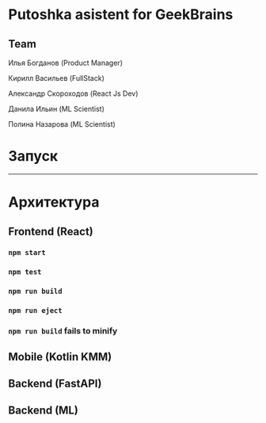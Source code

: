 # Putoshka asistent for GeekBrains

## Team
  
  Илья Богданов (Product Manager)

  Кирилл Васильев (FullStack)
  
  Александр Скороходов (React Js Dev)
  
  Данила Ильин (ML Scientist)
  
  Полина Назарова (ML Scientist)

# Запуск
---

# Архитектура
## Frontend (React)
### `npm start`

### `npm test`

### `npm run build`

### `npm run eject`

### `npm run build` fails to minify

## Mobile (Kotlin KMM)

## Backend (FastAPI)

## Backend (ML)

